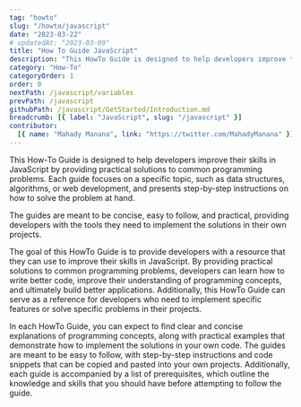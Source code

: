```yaml
---
tag: "howto"
slug: "/howto/javascript"
date: "2023-03-22"
# updatedAt: "2023-03-09"
title: "How To Guide JavaScript"
description: "This HowTo Guide is designed to help developers improve their skills in JavaScript by providing practical solutions to common programming problems. Each guide focuses on a specific topic, such as data structures, algorithms, or web development, and presents step-by-step instructions on how to solve the problem at hand. "
category: "How-To"
categoryOrder: 1
order: 0
nextPath: /javascript/variables
prevPath: /javascript
githubPath: /javascript/GetStarted/Introduction.md
breadcrumb: [{ label: "JavaScript", slug: "/javascript" }]
contributor:
  [{ name: "Mahady Manana", link: "https://twitter.com/MahadyManana" }]
---
```


This How-To Guide is designed to help developers improve their skills in JavaScript by providing practical solutions to common programming problems. Each guide focuses on a specific topic, such as data structures, algorithms, or web development, and presents step-by-step instructions on how to solve the problem at hand. 

The guides are meant to be concise, easy to follow, and practical, providing developers with the tools they need to implement the solutions in their own projects.

The goal of this HowTo Guide is to provide developers with a resource that they can use to improve their skills in JavaScript. By providing practical solutions to common programming problems, developers can learn how to write better code, improve their understanding of programming concepts, and ultimately build better applications. Additionally, this HowTo Guide can serve as a reference for developers who need to implement specific features or solve specific problems in their projects.

In each HowTo Guide, you can expect to find clear and concise explanations of programming concepts, along with practical examples that demonstrate how to implement the solutions in your own code. The guides are meant to be easy to follow, with step-by-step instructions and code snippets that can be copied and pasted into your own projects. Additionally, each guide is accompanied by a list of prerequisites, which outline the knowledge and skills that you should have before attempting to follow the guide.

